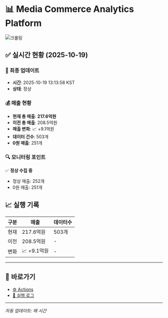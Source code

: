 # 📊 Media Commerce Analytics Platform

![크롤링](https://img.shields.io/badge/크롤링-정상-green)

## ✅ 실시간 현황 (2025-10-19)

### 📍 최종 업데이트
- **시간**: 2025-10-19 13:13:58 KST
- **상태**: 정상

### 💰 매출 현황
- **현재 총 매출**: **217.6억원**
- **이전 총 매출**: 208.5억원
- **매출 변화**: 📈 +9.1억원
- **데이터 건수**: 503개
- **0원 매출**: 251개

### 🔍 모니터링 포인트

✅ **정상 수집 중**
- 정상 매출: 252개
- 0원 매출: 251개


## 📈 실행 기록

| 구분 | 매출 | 데이터수 |
|------|------|----------|
| 현재 | 217.6억원 | 503개 |
| 이전 | 208.5억원 | - |
| 변화 | 📈 +9.1억원 | - |

---

## 🔗 바로가기

- [⚙️ Actions](../../actions)
- [📝 실행 로그](../../actions/workflows/daily_scraping.yml)

---

*자동 업데이트: 매 시간*
